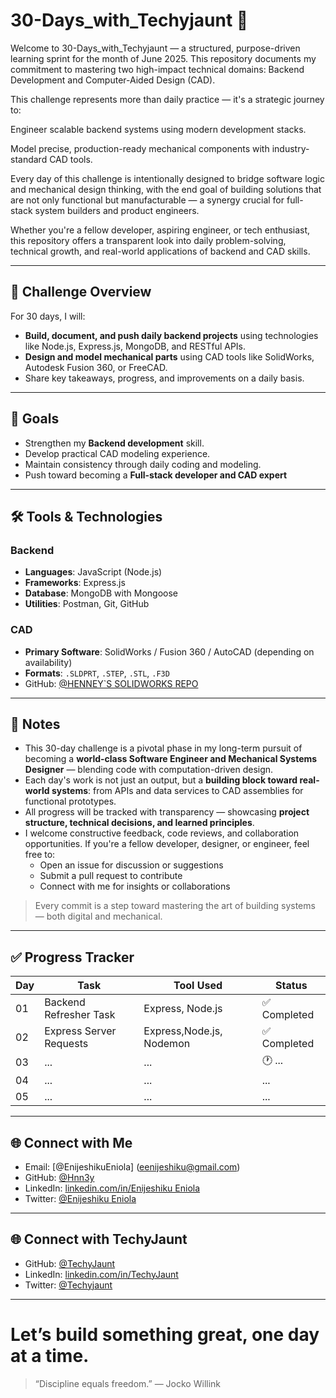 # 30-Days_with_Techyjaunt 🚀

Welcome to 30-Days_with_Techyjaunt — a structured, purpose-driven learning sprint for the month of June 2025. This repository documents my commitment to mastering two high-impact technical domains:
Backend Development and Computer-Aided Design (CAD).

This challenge represents more than daily practice — it's a strategic journey to:

Engineer scalable backend systems using modern development stacks.

Model precise, production-ready mechanical components with industry-standard CAD tools.

Every day of this challenge is intentionally designed to bridge software logic and mechanical design thinking, with the end goal of building solutions that are not only functional but manufacturable — a synergy crucial for full-stack system builders and product engineers.

Whether you're a fellow developer, aspiring engineer, or tech enthusiast, this repository offers a transparent look into daily problem-solving, technical growth, and real-world applications of backend and CAD skills.

---

## 📅 Challenge Overview

For 30 days, I will:
- **Build, document, and push daily backend projects** using technologies like Node.js, Express.js, MongoDB, and RESTful APIs.
- **Design and model mechanical parts** using CAD tools like SolidWorks, Autodesk Fusion 360, or FreeCAD.
- Share key takeaways, progress, and improvements on a daily basis.

---

## 🧠 Goals

- Strengthen my **Backend development** skill.
- Develop practical CAD modeling experience.
- Maintain consistency through daily coding and modeling.
- Push toward becoming a **Full-stack developer and CAD expert**

---

## 🛠️ Tools & Technologies

### Backend
- **Languages**: JavaScript (Node.js)
- **Frameworks**: Express.js
- **Database**: MongoDB with Mongoose
- **Utilities**: Postman, Git, GitHub

### CAD
- **Primary Software**: SolidWorks / Fusion 360 / AutoCAD (depending on availability)
- **Formats**: `.SLDPRT`, `.STEP`, `.STL`, `.F3D`
- GitHub: [@HENNEY`S SOLIDWORKS REPO](https://github.com/Hnn3y/SolidWorks_Repo.git)

---

## 📌 Notes

- This 30-day challenge is a pivotal phase in my long-term pursuit of becoming a **world-class Software Engineer and Mechanical Systems Designer** — blending code with computation-driven design.
- Each day's work is not just an output, but a **building block toward real-world systems**: from APIs and data services to CAD assemblies for functional prototypes.
- All progress will be tracked with transparency — showcasing **project structure, technical decisions, and learned principles**.
- I welcome constructive feedback, code reviews, and collaboration opportunities. If you're a fellow developer, designer, or engineer, feel free to:
  - Open an issue for discussion or suggestions
  - Submit a pull request to contribute
  - Connect with me for insights or collaborations

> Every commit is a step toward mastering the art of building systems — both digital and mechanical.

---

## ✅ Progress Tracker

| Day | Task | Tool Used | Status |
|-----|------|-----------|--------|
| 01  | Backend Refresher Task | Express, Node.js | ✅ Completed |
| 02  | Express Server Requests | Express,Node.js, Nodemon | ✅ Completed |
| 03  | ... | ... | 🕐 ... |
| 04  | ... | ... | ... |
| 05  | ... | ... | ... |

---

## 🌐 Connect with Me

- Email: [@EnijeshikuEniola] (eenijeshiku@gmail.com)
- GitHub: [@Hnn3y](https://github.com/Hnn3y)
- LinkedIn: [linkedin.com/in/Enijeshiku Eniola](https://www.linkedin.com/in/enijeshiku-eniola/?lipi=urn%3Ali%3Apage%3Ad_flagship3_feed%3B5E2WXqpySne6iEjTlwgwIw%3D%3D)
- Twitter: [@Enijeshiku Eniola](https://x.com/Henneiiy)

---

## 🌐 Connect with TechyJaunt

- GitHub: [@TechyJaunt](#)
- LinkedIn: [linkedin.com/in/TechyJaunt](https://www.linkedin.com/company/techyjaunt/?lipi=urn%3Ali%3Apage%3Ad_flagship3_search_srp_all%3B0Awn7GMFR5%2Bfb87beXF4%2Bg%3D%3D)
- Twitter: [@Techyjaunt](https://x.com/TechyJaunt)
---

# Let’s build something great, one day at a time.
> “Discipline equals freedom.” — Jocko Willink
